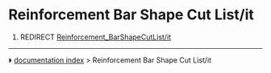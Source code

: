 # Reinforcement Bar Shape Cut List/it
1.  REDIRECT [Reinforcement_BarShapeCutList/it](Reinforcement_BarShapeCutList/it.md)



---
⏵ [documentation index](../README.md) > Reinforcement Bar Shape Cut List/it
